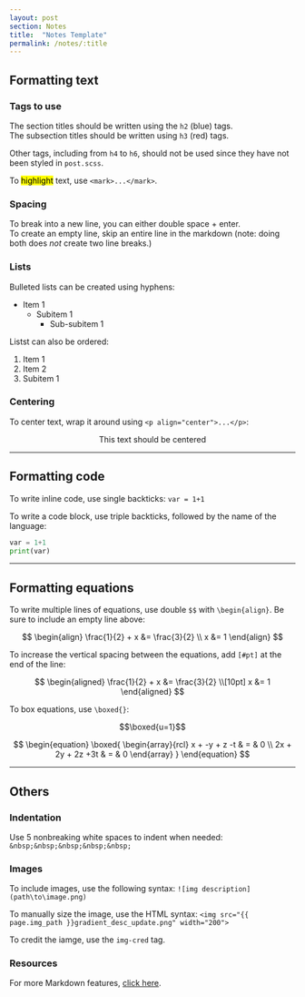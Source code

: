 ```yaml
---
layout: post
section: Notes
title:  "Notes Template"
permalink: /notes/:title
---
```


## Formatting text
### Tags to use
The section titles should be written using the `h2` (blue) tags.  
The subsection titles should be written using `h3` (red) tags.  

Other tags, including from `h4` to `h6`, should not be used since they have not been styled in `post.scss`.

To <mark>highlight</mark> text, use `<mark>...</mark>`.  

### Spacing
To break into a new line, you can either double space + enter.  
To create an empty line, skip an entire line in the markdown (note: doing both does _not_ create two line breaks.)

### Lists
Bulleted lists can be created using hyphens:
- Item 1
  - Subitem 1
    - Sub-subitem 1

Listst can also be ordered:
1. Item 1
2. Item 2
  1. Subitem 1

### Centering 
To center text, wrap it around using `<p align="center">...</p>`:  
<p align="center">This text should be centered</p>

***

## Formatting code
To write inline code, use single backticks: `var = 1+1`

To write a code block, use triple backticks, followed by the name of the language:
```python
var = 1+1
print(var)
```

***

## Formatting equations
To write multiple lines of equations, use double `$$` with `\begin{align}`. Be sure to include an empty line above:  

$$
\begin{align}
  \frac{1}{2} + x &= \frac{3}{2} \\
  x &= 1
\end{align}
$$

To increase the vertical spacing between the equations, add `[#pt]` at the end of the line:

$$
\begin{aligned}
  \frac{1}{2} + x &= \frac{3}{2} \\[10pt]
  x &= 1
\end{aligned}
$$

To box equations, use `\boxed{}`:

$$\boxed{u=1}$$

$$
\begin{equation}
  \boxed{
    \begin{array}{rcl}
    x + -y + z -t & = & 0 \\
    2x + 2y + 2z +3t & = & 0
    \end{array}
  }
\end{equation}
$$

***

## Others
### Indentation

Use 5 nonbreaking white spaces to indent when needed: `&nbsp;&nbsp;&nbsp;&nbsp;&nbsp;`

### Images
To include images, use the following syntax: `![img description](path\to\image.png)`  

To manually size the image, use the HTML syntax: `<img src="{{ page.img_path }}gradient_desc_update.png" width="200">`  

To credit the iamge, use the `img-cred` tag.

### Resources
For more Markdown features, [click here](https://guides.github.com/features/mastering-markdown/).